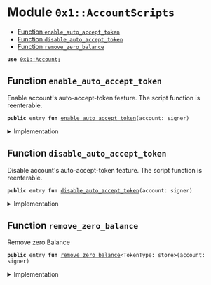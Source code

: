 
<a name="0x1_AccountScripts"></a>

# Module `0x1::AccountScripts`



-  [Function `enable_auto_accept_token`](#0x1_AccountScripts_enable_auto_accept_token)
-  [Function `disable_auto_accept_token`](#0x1_AccountScripts_disable_auto_accept_token)
-  [Function `remove_zero_balance`](#0x1_AccountScripts_remove_zero_balance)


<pre><code><b>use</b> <a href="Account.md#0x1_Account">0x1::Account</a>;
</code></pre>



<a name="0x1_AccountScripts_enable_auto_accept_token"></a>

## Function `enable_auto_accept_token`

Enable account's auto-accept-token feature.
The script function is reenterable.


<pre><code><b>public</b> entry <b>fun</b> <a href="AccountScripts.md#0x1_AccountScripts_enable_auto_accept_token">enable_auto_accept_token</a>(account: signer)
</code></pre>



<details>
<summary>Implementation</summary>


<pre><code><b>public</b> entry <b>fun</b> <a href="AccountScripts.md#0x1_AccountScripts_enable_auto_accept_token">enable_auto_accept_token</a>(account: signer) {
    <a href="Account.md#0x1_Account_set_auto_accept_token">Account::set_auto_accept_token</a>(&account, <b>true</b>);
}
</code></pre>



</details>

<a name="0x1_AccountScripts_disable_auto_accept_token"></a>

## Function `disable_auto_accept_token`

Disable account's auto-accept-token feature.
The script function is reenterable.


<pre><code><b>public</b> entry <b>fun</b> <a href="AccountScripts.md#0x1_AccountScripts_disable_auto_accept_token">disable_auto_accept_token</a>(account: signer)
</code></pre>



<details>
<summary>Implementation</summary>


<pre><code><b>public</b> entry <b>fun</b> <a href="AccountScripts.md#0x1_AccountScripts_disable_auto_accept_token">disable_auto_accept_token</a>(account: signer) {
    <a href="Account.md#0x1_Account_set_auto_accept_token">Account::set_auto_accept_token</a>(&account, <b>false</b>);
}
</code></pre>



</details>

<a name="0x1_AccountScripts_remove_zero_balance"></a>

## Function `remove_zero_balance`

Remove zero Balance


<pre><code><b>public</b> entry <b>fun</b> <a href="AccountScripts.md#0x1_AccountScripts_remove_zero_balance">remove_zero_balance</a>&lt;TokenType: store&gt;(account: signer)
</code></pre>



<details>
<summary>Implementation</summary>


<pre><code><b>public</b> entry <b>fun</b> <a href="AccountScripts.md#0x1_AccountScripts_remove_zero_balance">remove_zero_balance</a>&lt;TokenType: store&gt;(account: signer) {
    <a href="Account.md#0x1_Account_remove_zero_balance">Account::remove_zero_balance</a>&lt;TokenType&gt;(&account);
}
</code></pre>



</details>
